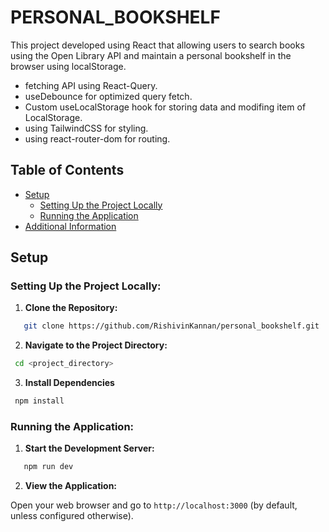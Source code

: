 # PERSONAL_BOOKSHELF

This project developed using React that allowing users to search books using the Open Library API
and maintain a personal bookshelf in the browser using localStorage.

- fetching API using React-Query.
- useDebounce for optimized query fetch.
- Custom useLocalStorage hook for storing data and modifing item of LocalStorage.
- using TailwindCSS for styling.
- using react-router-dom for routing.

## Table of Contents

- [Setup](#setup)
  - [Setting Up the Project Locally](#setting-up-the-project-locally)
  - [Running the Application](#running-the-application)
- [Additional Information](#additional-information)

## Setup

### Setting Up the Project Locally:

1. **Clone the Repository:**

```bash
   git clone https://github.com/RishivinKannan/personal_bookshelf.git
```

2. **Navigate to the Project Directory:**

```bash
 cd <project_directory>
```

3. **Install Dependencies**

```bash
 npm install
```

### Running the Application:

1. **Start the Development Server:**

```bash
   npm run dev
```

2. **View the Application:**

Open your web browser and go to `http://localhost:3000` (by default, unless configured otherwise).
